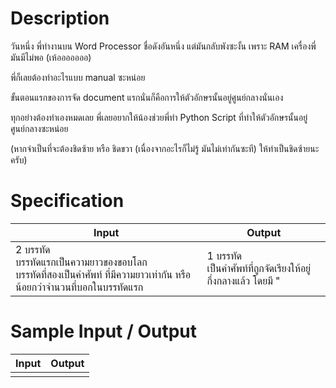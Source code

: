 # Description
วันหนึ่ง พี่ทำงานบน Word Processor ชื่อดังอันหนึ่ง แต่มันกลับพังซะงั้น เพราะ RAM เครื่องพี่มันมีไม่พอ (เห้อออออออ)

พี่ก็เลยต้องทำอะไรแบบ manual ซะหน่อย

ขั้นตอนแรกของการจัด document แรกนั่นก็คือการให้ตัวอักษรนั้นอยู่ศูนย์กลางนั่นเอง

ทุกอย่างต้องทำเองหมดเลย พี่เลยอยากให้น้องช่วยพี่ทำ Python Script ที่ทำให้ตัวอักษรนั้นอยู่ศูนย์กลางซะหน่อย

(หากจำเป็นที่จะต้องชิดซ้าย หรือ ชิดขวา (เนื่องจากอะไรก็ไม่รู้ มันไม่เท่ากันซะที) ให้ทำเป็นชิดซ้ายนะครับ)

# Specification
|Input|Output|
|-|-|
|2 บรรทัด <br> บรรทัดแรกเป็นความยาวของขอบโลก <br> บรรทัดที่สองเป็นคำศัพท์ ที่มีความยาวเท่ากัน หรือ น้อยกว่าจำนวนที่บอกในบรรทัดแรก|1 บรรทัด <br>  เป็นคำศัพท์ที่ถูกจัดเรียงให้อยู่กึ่งกลางแล้ว โดยมี "|" ในการปิดหัวท้าย|

# Sample Input / Output
|Input|Output|
|-|-|
|||
